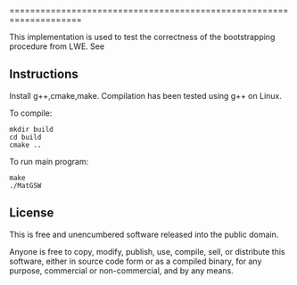 
====================================================================


This implementation is used to test the correctness of the bootstrapping procedure from LWE. See 



Instructions
------------
Install g++,cmake,make. Compilation has been tested using g++ on Linux.

To compile:

	mkdir build
    cd build
    cmake ..


To run main program:

	make
    ./MatGSW



License
-------
This is free and unencumbered software released into the public domain.

Anyone is free to copy, modify, publish, use, compile, sell, or distribute this software, either in source code form or as a compiled binary, for any purpose, commercial or non-commercial, and by any means.

